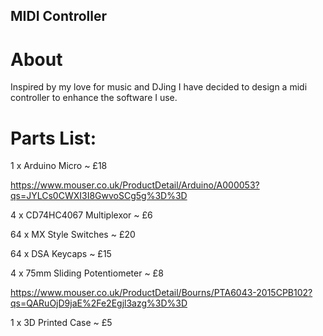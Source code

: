 ## MIDI Controller
# About
Inspired by my love for music and DJing I have decided to design a midi controller to enhance the software I use.


# Parts List:
1 x Arduino Micro ~ £18

https://www.mouser.co.uk/ProductDetail/Arduino/A000053?qs=JYLCs0CWXI3I8GwvoSCg5g%3D%3D

4 x CD74HC4067 Multiplexor ~ £6

64 x MX Style Switches ~ £20

64 x DSA Keycaps ~ £15

4 x 75mm Sliding Potentiometer ~ £8

https://www.mouser.co.uk/ProductDetail/Bourns/PTA6043-2015CPB102?qs=QARuOjD9jaE%2Fe2Egjl3azg%3D%3D

1 x 3D Printed Case ~ £5
